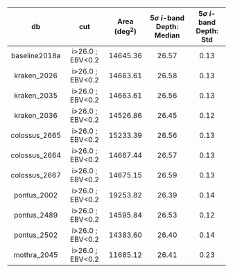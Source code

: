 | db | cut | Area (deg$^2$) | 5$\sigma$ $i$-band Depth: Median | 5$\sigma$ $i$-band Depth: Std |
|:--:|:---:|:--------------:|:-------------------------------:|:------------------------------:|
| baseline2018a | i>26.0 ; EBV<0.2 | 14645.36 | 26.57 | 0.13 |
| kraken_2026 | i>26.0 ; EBV<0.2 | 14663.61 | 26.58 | 0.13 |
| kraken_2035 | i>26.0 ; EBV<0.2 | 14663.61 | 26.56 | 0.13 |
| kraken_2036 | i>26.0 ; EBV<0.2 | 14526.86 | 26.45 | 0.12 |
| colossus_2665 | i>26.0 ; EBV<0.2 | 15233.39 | 26.56 | 0.13 |
| colossus_2664 | i>26.0 ; EBV<0.2 | 14667.44 | 26.57 | 0.13 |
| colossus_2667 | i>26.0 ; EBV<0.2 | 14675.15 | 26.59 | 0.13 |
| pontus_2002 | i>26.0 ; EBV<0.2 | 19253.82 | 26.39 | 0.14 |
| pontus_2489 | i>26.0 ; EBV<0.2 | 14595.84 | 26.53 | 0.12 |
| pontus_2502 | i>26.0 ; EBV<0.2 | 14383.60 | 26.40 | 0.14 |
| mothra_2045 | i>26.0 ; EBV<0.2 | 11685.12 | 26.41 | 0.23 |